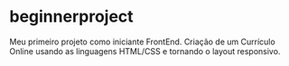 # beginnerproject
Meu primeiro projeto como iniciante FrontEnd. Criação de um Currículo Online usando as linguagens HTML/CSS e tornando o layout responsivo. 
